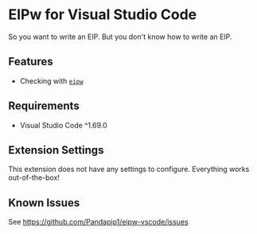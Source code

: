 # EIPw for Visual Studio Code

So you want to write an EIP. But you don't know how to write an EIP.

## Features

- Checking with [`eipw`](https://github.com/SamWilsn/eipw)

## Requirements

- Visual Studio Code ^1.69.0

## Extension Settings

This extension does not have any settings to configure. Everything works out-of-the-box!

## Known Issues

See https://github.com/Pandapip1/eipw-vscode/issues
